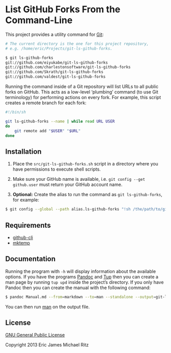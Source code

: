 List GitHub Forks From the Command-Line
=======================================

This project provides a utility command for [Git](http://git-scm.org/):

```sh
# The current directory is the one for this project repository,
# e.g. /home/eric/Projects/git-ls-github-forks.

$ git ls-github-forks
git://github.com/eiyukabe/git-ls-github-forks
git://github.com/charlestonsoftware/git-ls-github-forks
git://github.com/Skrath/git-ls-github-forks
git://github.com/valdest/git-ls-github-forks
```

Running the command inside of a Git repository will list URLs to all
public forks on GitHub.  This acts as a low-level ‘plumbing’ command (to
use Git terminology) for performing actions on every fork.  For
example, this script creates a remote branch for each fork:

```sh
#!/bin/sh

git ls-github-forks --name | while read URL USER
do
    git remote add "$USER" "$URL"
done
```


Installation
------------

1. Place the `src/git-ls-github-forks.sh` script in a directory where
   you have permissions to execute shell scripts.

2. Make sure your GitHub name is available, i.e. `git config --get
   github.user` must return your GitHub account name.

3. **Optional:** Create the alias to run the command as `git
   ls-github-forks`, for example:

```sh
$ git config --global --path alias.ls-github-forks "!sh /the/path/to/git-ls-github-forks.sh"
```


Requirements
------------

* [github-cli](https://github.com/cli/cli)
* [mktemp](http://www.mktemp.org/)


Documentation
-------------

Running the program with `-h` will display information about the
available options.  If you have the programs [Pandoc][] and [Tup][]
then you can create a man page by running `tup upd` inside the
project’s directory.  If you only have Pandoc then you can create the
manual with the following command:

```sh
$ pandoc Manual.md --from=markdown --to=man --standalone --output=git-ls-github-forks.man
```

You can then run [man][] on the output file.


License
-------

[GNU General Public License](http://www.gnu.org/copyleft/gpl.html)

Copyright 2013 Eric James Michael Ritz



[Pandoc]: http://johnmacfarlane.net/pandoc/
[Tup]: http://gittup.org/tup/
[man]: http://primates.ximian.com/~flucifredi/man/
